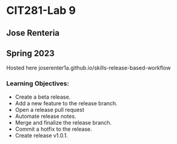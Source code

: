 # CIT281-Lab 9
## Jose Renteria
## Spring 2023

Hosted here
joserenter1a.github.io/skills-release-based-workflow

### Learning Objectives:

- Create a beta release.
- Add a new feature to the release branch.
- Open a release pull request
- Automate release notes.
- Merge and finalize the release branch.
- Commit a hotfix to the release.
- Create release v1.0.1.
